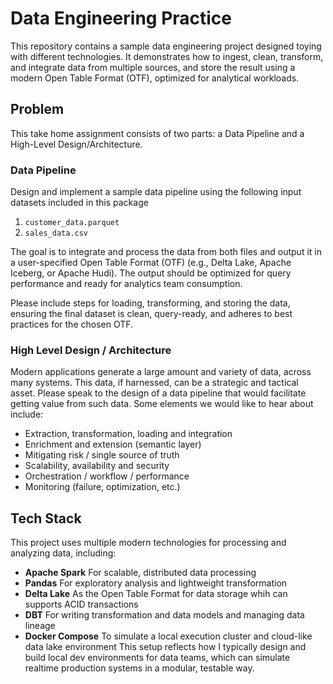 # Data Engineering Practice

This repository contains a sample data engineering project designed toying with different technologies. It demonstrates how to ingest, clean, transform, and integrate data from multiple sources, and store the result using a modern Open Table Format (OTF), optimized for analytical workloads.

## Problem
This take home assignment consists of two parts: a Data Pipeline and a High-Level Design/Architecture.
### Data Pipeline
Design and implement a sample data pipeline using the following input datasets included in this package
1. `customer_data.parquet`
2. `sales_data.csv`

The goal is to integrate and process the data from both files and output it in a user-specified Open Table Format (OTF) (e.g., Delta Lake, Apache Iceberg, or Apache Hudi). The output should be optimized for query performance and ready for analytics team consumption.

Please include steps for loading, transforming, and storing the data, ensuring the final dataset is clean, query-ready, and adheres to best practices for the chosen OTF.
### High Level Design / Architecture
Modern applications generate a large amount and variety of data, across many systems. This data, if harnessed, can be a strategic and tactical asset. Please speak to the design of a data pipeline that would facilitate getting value from such data. Some elements we would like to hear about include:
- Extraction, transformation, loading and integration
- Enrichment and extension (semantic layer)
- Mitigating risk / single source of truth
- Scalability, availability and security
- Orchestration / workflow / performance
- Monitoring (failure, optimization, etc.)

## Tech Stack
This project uses multiple modern technologies for processing and analyzing data, including:
- **Apache Spark** For scalable, distributed data processing
- **Pandas** For exploratory analysis and lightweight transformation
- **Delta Lake** As the Open Table Format for data storage whih can supports ACID transactions
- **DBT** For writing transformation and data models and managing data lineage
- **Docker Compose** To simulate a local execution cluster and cloud-like data lake environment
This setup reflects how I typically design and build local dev environments for data teams, which can simulate realtime production systems in a modular, testable way.
